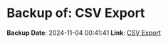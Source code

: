 # Backup of: CSV Export

**Backup Date**: 2024-11-04 00:41:41
**Link**: [CSV Export](https://przemienniki.eu/eksport-danych/csv/)
